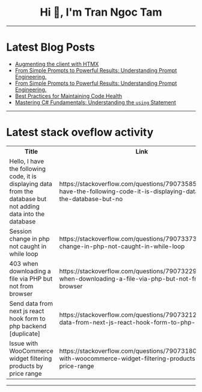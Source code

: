 <h1 align="center">Hi 👋, I'm Tran Ngoc Tam</h1>

---

# Latest Blog Posts 
<!-- BLOG-POST-LIST:START -->
- [Augmenting the client with HTMX](https://dev.to/nfrankel/augmenting-the-client-with-htmx-2lgk)
- [From Simple Prompts to Powerful Results: Understanding Prompt Engineering.](https://dev.to/saumya_1i/from-simple-prompts-to-powerful-results-understanding-prompt-engineering-44b3)
- [From Simple Prompts to Powerful Results: Understanding Prompt Engineering.](https://dev.to/saumya_1i/from-simple-prompts-to-powerful-results-understanding-prompt-engineering-2907)
- [Best Practices for Maintaining Code Health](https://dev.to/lasserafn/best-practices-for-maintaining-code-health-2n7d)
- [Mastering C# Fundamentals: Understanding the `using` Statement](https://dev.to/moh_moh701/mastering-c-fundamentals-understanding-the-using-statement-2ga6)
<!-- BLOG-POST-LIST:END -->

---

# Latest stack oveflow activity
<table>
  <tr><th>Title</th><th>Link</th></tr>
  <!-- STACKOVERFLOW:START --><tr><td>Hello, I have the following code, it is displaying data from the database but not adding data into the database</td><td>https://stackoverflow.com/questions/79073585/hello-i-have-the-following-code-it-is-displaying-data-from-the-database-but-no</td></tr><tr><td>Session change in php not caught in while loop</td><td>https://stackoverflow.com/questions/79073373/session-change-in-php-not-caught-in-while-loop</td></tr><tr><td>403 when downloading a file via PHP but not from browser</td><td>https://stackoverflow.com/questions/79073229/403-when-downloading-a-file-via-php-but-not-from-browser</td></tr><tr><td>Send data from next js react hook form to php backend [duplicate]</td><td>https://stackoverflow.com/questions/79073212/send-data-from-next-js-react-hook-form-to-php-backend</td></tr><tr><td>Issue with WooCommerce widget filtering products by price range</td><td>https://stackoverflow.com/questions/79073180/issue-with-woocommerce-widget-filtering-products-by-price-range</td></tr><!-- STACKOVERFLOW:END -->
</table>

---


